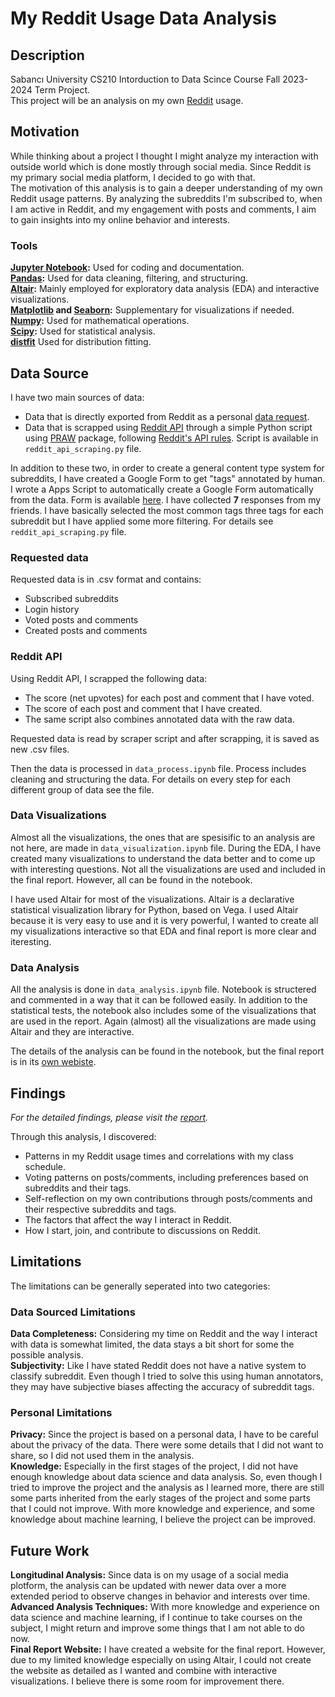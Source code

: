 # My Reddit Usage Data Analysis

## Description

Sabancı University CS210 Intorduction to Data Scince Course Fall 2023-2024 Term Project.  
This project will be an analysis on my own <a href="https://www.reddit.com/" target="_blank">Reddit</a> usage.

## Motivation

While thinking about a project I thought I might analyze my interaction with outside world which is done mostly through social media. Since Reddit is my primary social media platform, I decided to go with that.  
The motivation of this analysis is to gain a deeper understanding of my own Reddit usage patterns. By analyzing the subreddits I'm subscribed to, when I am active in Reddit, and my engagement with posts and comments, I aim to gain insights into my online behavior and interests.

### Tools

**[Jupyter Notebook](https://jupyter.org/):** Used for coding and documentation.  
**[Pandas](https://pandas.pydata.org/):** Used for data cleaning, filtering, and structuring.  
**[Altair](https://altair-viz.github.io/index.html):** Mainly employed for exploratory data analysis (EDA) and interactive visualizations.  
**[Matplotlib](https://matplotlib.org/) and [Seaborn](https://seaborn.pydata.org/):** Supplementary for visualizations if needed.  
**[Numpy](https://numpy.org/):** Used for mathematical operations.  
**[Scipy](https://www.scipy.org/):** Used for statistical analysis.  
**[distfit](https://github.com/erdogant/distfit)** Used for distribution fitting.

## Data Source

I have two main sources of data:

-   Data that is directly exported from Reddit as a personal [data request](https://www.reddit.com/settings/data-request).
-   Data that is scrapped using [Reddit API](https://www.reddit.com/dev/api/) through a simple Python script using [PRAW](https://github.com/praw-dev/praw) package, following [Reddit's API rules](https://github.com/reddit/reddit/wiki/API). Script is available in `reddit_api_scraping.py` file.

In addition to these two, in order to create a general content type system for subreddits, I have created a Google Form to get "tags" annotated by human. I wrote a Apps Script to automatically create a Google Form automatically from the data. Form is available [here](https://forms.gle/cKnMTpAyFxGkHKVy5). I have collected **7** responses from my friends. I have basically selected the most common tags three tags for each subreddit but I have applied some more filtering. For details see `reddit_api_scraping.py` file.

### Requested data

Requested data is in .csv format and contains:

-   Subscribed subreddits
-   Login history
-   Voted posts and comments
-   Created posts and comments

### Reddit API

Using Reddit API, I scrapped the following data:

-   The score (net upvotes) for each post and comment that I have voted.
-   The score of each post and comment that I have created.
-   The same script also combines annotated data with the raw data.

Requested data is read by scraper script and after scrapping, it is saved as new .csv files.  

Then the data is processed in `data_process.ipynb` file. Process includes cleaning and structuring the data. For details on every step for each different group of data see the file.

### Data Visualizations

Almost all the visualizations, the ones that are spesisific to an analysis are not here, are made in `data_visualization.ipynb` file. During the EDA, I have created many visualizations to understand the data better and to come up with interesting questions. Not all the visualizations are used and included in the final report. However, all can be found in the notebook.  

I have used Altair for most of the visualizations. Altair is a declarative statistical visualization library for Python, based on Vega. I used Altair because it is very easy to use and it is very powerful, I wanted to create all my visualizations interactive so that EDA and final report is more clear and iteresting.

### Data Analysis

All the analysis is done in `data_analysis.ipynb` file. Notebook is structered and commented in a way that it can be followed easily. In addition to the statistical tests, the notebook also includes some of the visualizations that are used in the report. Again (almost) all the visualizations are made using Altair and they are interactive.

The details of the analysis can be found in the notebook, but the final report is in its [own webiste](https://firatbatar.com/my-reddit-usage).

## Findings

_For the detailed findings, please visit the [report](https://firatbatar.com/my-reddit-usage)._

Through this analysis, I discovered:  
- Patterns in my Reddit usage times and correlations with my class schedule.
- Voting patterns on posts/comments, including preferences based on subreddits and their tags.
- Self-reflection on my own contributions through posts/comments and their respective subreddits and tags.
- The factors that affect the way I interact in Reddit.
- How I start, join, and contribute to discussions on Reddit.

## Limitations

The limitations can be generally seperated into two categories:

### Data Sourced Limitations

**Data Completeness:** Considering my time on Reddit and the way I interact with data is somewhat limited, the data stays a bit short for some the possible analysis.  
**Subjectivity:** Like I have stated Reddit does not have a native system to classify subreddit. Even though I tried to solve this using human annotators, they may have subjective biases affecting the accuracy of subreddit tags.

### Personal Limitations

**Privacy:** Since the project is based on a personal data, I have to be careful about the privacy of the data. There were some details that I did not want to share, so I did not used them in the analysis.  
**Knowledge:** Especially in the first stages of the project, I did not have enough knowledge about data science and data analysis. So, even though I tried to improve the project and the analysis as I learned more, there are still some parts inherited from the early stages of the project and some parts that I could not improve. With more knowledge and experience, and some knowledge about machine learning, I believe the project can be improved.

## Future Work

**Longitudinal Analysis:** Since data is on my usage of a social media plotform, the analysis can be updated with newer data over a more extended period to observe changes in behavior and interests over time.  
**Advanced Analysis Techniques:** With more knowledge and experience on data science and machine learning, if I continue to take courses on the subject, I might return and improve some things that I am not able to do now.  
**Final Report Website:** I have created a website for the final report. However, due to my limited knowledge especially on using Altair, I could not create the website as detailed as I wanted and combine with interactive visualizations. I believe there is some room for improvement there.

